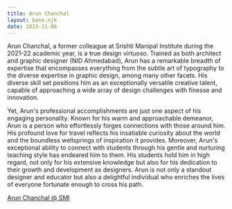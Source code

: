 ```yaml
---
title: Arun Chanchal
layout: base.njk
date: 2023-11-06
--- 
```


Arun Chanchal, a former colleague at Srishti Manipal Institute during the 2021-22 academic year, is a true design virtuoso. Trained as both architect and graphic designer (NID Ahmedabad), Arun has a remarkable breadth of expertise that encompasses everything from the subtle art of typography to the diverse expertise in graphic design, among many other facets. His diverse skill set positions him as an exceptionally versatile creative talent, capable of approaching a wide array of design challenges with finesse and innovation.

Yet, Arun's professional accomplishments are just one aspect of his engaging personality. Known for his warm and approachable demeanor, Arun is a person who effortlessly forges connections with those around him. His profound love for travel reflects his insatiable curiosity about the world and the boundless wellsprings of inspiration it provides. Moreover, Arun's exceptional ability to connect with students through his gentle and nurturing teaching style has endeared him to them. His students hold him in high regard, not only for his extensive knowledge but also for his dedication to their growth and development as designers. Arun is not only a standout designer and educator but also a delightful individual who enriches the lives of everyone fortunate enough to cross his path.

[Arun Chanchal @ SMI](https://srishtimanipalinstitute.in/people/arun-chanchal)